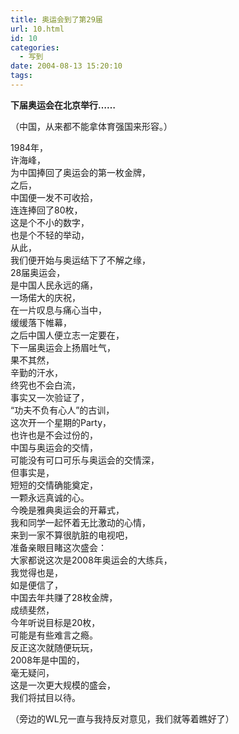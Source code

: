 ```yaml
---
title: 奥运会到了第29届
url: 10.html
id: 10
categories:
  - 写到
date: 2004-08-13 15:20:10
tags:
---
```


**下届奥运会在北京举行……**  
  
（中国，从来都不能拿体育强国来形容。）  
  
1984年，  
许海峰，  
为中国捧回了奥运会的第一枚金牌，  
之后，  
中国便一发不可收拾，  
连连捧回了80枚，  
这是个不小的数字，  
也是个不轻的举动，  
从此，  
我们便开始与奥运结下了不解之缘，  
28届奥运会，  
是中国人民永远的痛，  
一场偌大的庆祝，  
在一片叹息与痛心当中，  
缓缓落下帷幕，  
之后中国人便立志一定要在，  
下一届奥运会上扬眉吐气，  
果不其然，  
辛勤的汗水，  
终究也不会白流，  
事实又一次验证了，  
“功夫不负有心人”的古训，  
这次开一个星期的Party，  
也许也是不会过份的，  
中国与奥运会的交情，  
可能没有可口可乐与奥运会的交情深，  
但事实是，  
短短的交情确能奠定，  
一颗永远真诚的心。  
今晚是雅典奥运会的开幕式，  
我和同学一起怀着无比激动的心情，  
来到一家不算很肮脏的电视吧，  
准备亲眼目睹这次盛会：  
大家都说这次是2008年奥运会的大练兵，  
我觉得也是，  
如是便信了，  
中国去年共赚了28枚金牌，  
成绩斐然，  
今年听说目标是20枚，  
可能是有些难言之瘾。  
反正这次就随便玩玩，  
2008年是中国的，  
毫无疑问，  
这是一次更大规模的盛会，  
我们将拭目以待。  
  
（旁边的WL兄一直与我持反对意见，我们就等着瞧好了）